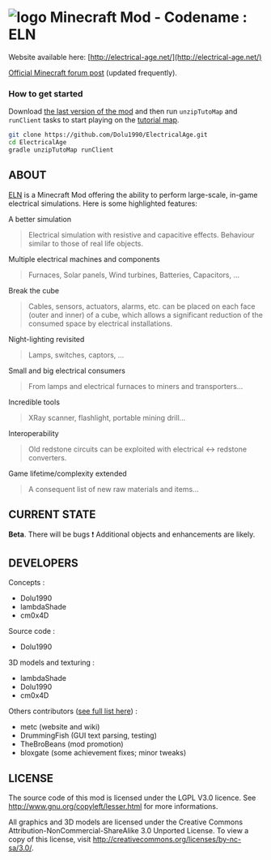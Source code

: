 # ![logo](https://raw.githubusercontent.com/Electrical-Age/electrical-age.github.io/master/img/favicon.ico) Minecraft Mod - Codename : ELN

Website available here: [http://electrical-age.net/](http://electrical-age.net/)

[Official Minecraft forum post](http://www.minecraftforum.net/topic/2741783-172forge-electrical-age-mod-beta-146/) (updated frequently).

### How to get started

Download [the last version of the mod](https://github.com/Dolu1990/ElectricalAge/archive/1.7.2-MNA-gradle.zip) and then run `unzipTutoMap` and `runClient` tasks to start playing on the [tutorial map](https://github.com/Dolu1990/ElectricalAge/releases/download/BETA-1.9/ElectricalAge_tutorialMap_BETA-1.9_r41.zip).

```sh
git clone https://github.com/Dolu1990/ElectricalAge.git
cd ElectricalAge
gradle unzipTutoMap runClient
```

## ABOUT
[ELN](http://electrical-age.net/) is a Minecraft Mod offering the ability to perform large-scale, in-game electrical simulations. Here is some highlighted features:

A better simulation
> Electrical simulation with resistive and capacitive effects. Behaviour similar to those of real life objects.
	
Multiple electrical machines and components
> Furnaces, Solar panels, Wind turbines, Batteries, Capacitors, ...
	
Break the cube
> Cables, sensors, actuators, alarms, etc. can be placed on each face (outer and inner) of a cube, which allows a significant reduction of the consumed space by electrical installations.
	
Night-lighting revisited
> Lamps, switches, captors, ...
	
Small and big electrical consumers
> From lamps and electrical furnaces to miners and transporters...

Incredible tools
> XRay scanner, flashlight, portable mining drill...

Interoperability
> Old redstone circuits can be exploited with electrical <-> redstone converters.
	
Game lifetime/complexity extended
> A consequent list of new raw materials and items...

## CURRENT STATE
**Beta**. There will be bugs :exclamation:
Additional objects and enhancements are likely.

## DEVELOPERS
Concepts :
- Dolu1990
- lambdaShade
- cm0x4D

Source code :
- Dolu1990

3D models and texturing :
- lambdaShade
- Dolu1990
- cm0x4D

Others contributors ([see full list here](https://github.com/Dolu1990/ElectricalAge/graphs/contributors)) :
- metc (website and wiki)
- DrummingFish (GUI text parsing, testing)
- TheBroBeans (mod promotion)
- bloxgate (some achievement fixes; minor tweaks)

## LICENSE
The source code of this mod is licensed under the LGPL V3.0 licence. See http://www.gnu.org/copyleft/lesser.html for more informations.

All graphics and 3D models are licensed under the Creative Commons Attribution-NonCommercial-ShareAlike 3.0 Unported License. To view a copy of this license, visit http://creativecommons.org/licenses/by-nc-sa/3.0/.